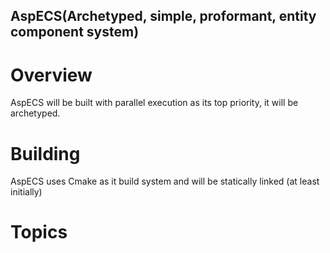 ## AspECS(Archetyped, simple, proformant, entity component system)

# Overview
AspECS will be built with parallel execution as its top priority, it will be archetyped.

# Building
AspECS uses Cmake as it build system and will be statically linked (at least initially)

# Topics
